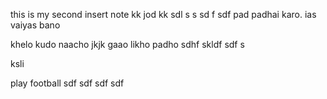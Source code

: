 
this 
is my second insert
note
kk   jod
kk
 sdl s
 s 
sd f
 sdf 
pad 
padhai karo.
ias vaiyas bano

khelo 
kudo 
naacho
jkjk
gaao likho padho
sdhf skldf
  sdf s




ksli 

play 
football 
sdf
sdf
sdf
sdf
